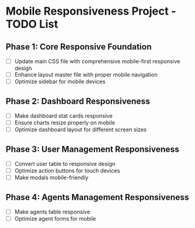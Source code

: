 # Mobile Responsiveness Project - TODO List

## Phase 1: Core Responsive Foundation
- [ ] Update main CSS file with comprehensive mobile-first responsive design
- [ ] Enhance layout master file with proper mobile navigation
- [ ] Optimize sidebar for mobile devices

## Phase 2: Dashboard Responsiveness
- [ ] Make dashboard stat cards responsive
- [ ] Ensure charts resize properly on mobile
- [ ] Optimize dashboard layout for different screen sizes

## Phase 3: User Management Responsiveness
- [ ] Convert user table to responsive design
- [ ] Optimize action buttons for touch devices
- [ ] Make modals mobile-friendly

## Phase 4: Agents Management Responsiveness
- [ ] Make agents table responsive
- [ ] Optimize agent forms for mobile
